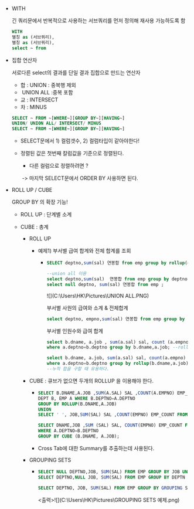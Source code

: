 - WITH 

  긴 쿼리문에서 반복적으로 사용하는 서브쿼리를 먼저 정의해 재사용 가능하도록 함

  ```sql
  WITH
  별칭 as (서브쿼리),
  별칭 as (서브쿼리),
  select ~ from 
  ```

- 집합 연산자

  서로다른 select의 결과를 단일 결과 집합으로 만드는 연산자

  - 합 : UNION : 중복행 제외 
  - ​       UNION ALL :중복 포함
  - 교 : INTERSECT
  - 차 : MINUS

  ```SQL
  SELECT ~ FROM ~[WHERE~][GROUP BY~][HAVING~]
  UNION/ UNION ALL/ INTERSECT/ MINUS
  SELECT ~ FROM ~[WHERE~][GROUP BY~][HAVING~]
  ```

  - SELECT문에서 1) 컬럼갯수, 2) 컬럼타입이 같아야한다!

  - 정렬된 값은 첫번째 칼럼값을 기준으로 정렬된다.

    - 다른 컬럼으로 정렬하려면 ?

    ​		-> 마지막 SELECT문에서 ORDER BY 사용하면 된다.

- ROLL UP / CUBE

  GROUP BY 의 확장 기능!

  - ROLL UP : 단계별 소계

  - CUBE : 총계

    - ROLL UP

      - 예제1) 부서별 급여 합계와 전체 합계를 조회

        - ```sql
          SELECT deptno,sum(sal) 연봉합 from emp group by rollup(deptno);	
          
          --union all 이용
          select deptno,sum(sal)  연봉합 from emp group by deptno union all 
          select null deptno, sum(sal) 연봉합 from emp ;
          ```

          ![](C:\Users\HK\Pictures\UNION ALL.PNG)

          부서별 사원의 급여와 소계 & 전체합계

          ```sql
          select deptno, empno,sum(sal) 연봉합 from emp group by rollup(deptno,empno);
          ```

          부서별 인원수와 급여 합계

          ```sql
          select b.dname, a.job , sum(a.sal) sal, count (a.empno) emp_count from emp a, dept b 
          where a.deptno=b.deptno group by b.dname,a.job; --rollup  사용 전
          
          select b.dname, a.job, sum(a.sal) sal, count(a.empno) emp_count from emp a,dept b
          where a.deptno=b.deptno group by rollup(b.dname,a.job); 
          --누적 합을 구할 때 유용하다.
          ```

          

    - CUBE : 큐브가 없으면 두개의 ROLLUP 을 이용해야 한다.

      - ```SQL
        SELECT B.DNAME,A.JOB ,SUM(A.SAL) SAL ,COUNT(A.EMPNO) EMP_COUNT FROM
        DEPT B, EMP A WHERE B.DEPTNO=A.DEPTNO
        GROUP BY ROLLUP(B.DNAME,A.JOB)
        UNION
        SELECT ' ', JOB,SUM(SAL) SAL ,COUNT(EMPNO) EMP_COUNT FROM EMP GROUP BY ROLLUP(JOB);-- CUBE 사용하지 않을 때
        
        SELECT DNAME,JOB ,SUM (SAL) SAL, COUNT(EMPNO) EMP_COUNT FROM EMP A, DEPT B
        WHERE A.DEPTNO=B.DEPTNO
        GROUP BY CUBE (B.DNAME, A.JOB);
        ```

      - Cross Tab에 대한 Summary를 추출하는데 사용된다.

    - GROUPING SETS

      - ```SQL
        SELECT NULL DEPTNO,JOB, SUM(SAL) FROM EMP GROUP BY JOB UNION ALL 
        SELECT DEPTNO,NULL JOB, SUM(SAL) FROM EMP GROUP BY DEPTN
        
        SELECT DEPTNO, JOB, SUM(SAL) FROM EMP GROUP BY GROUPING SETS(DEPTNO,JOB); -- GROUPING SETS 사용
        ```

        <출력>![](C:\Users\HK\Pictures\GROUPING SETS 예제.png)

